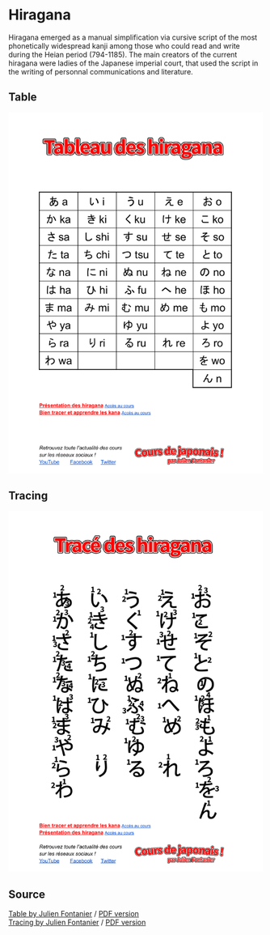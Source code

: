 # Hiragana
Hiragana emerged as a manual simplification via cursive script of the
most phonetically widespread kanji among those who could read and write
during the Heian period (794-1185). The main creators of the current
hiragana were ladies of the Japanese imperial court, that used the script
in the writing of personnal communications and literature.

## Table

![Hiragana table](./hiragana/tableau-des-hiragana.png)

## Tracing

![Hiragana trace table](./hiragana/trace-des-hiragana.png)
 
## Source

[Table by Julien Fontanier](https://docs.google.com/document/d/1DTRnivYXJbEoPLg3SUkTVrPIEUBBXukg7ZEbm1hpVsc/edit) / 
[PDF version](./hiragana/tableau-des-hiragana.pdf)  
[Tracing by Julien Fontanier](https://docs.google.com/document/d/1J4qKmTI7MnZ1b49aTty9Z9AQzoAX6ZtlBztSPbq49As/edit) / 
[PDF version](./hiragana/trace-des-hiraganas.pdf)  

